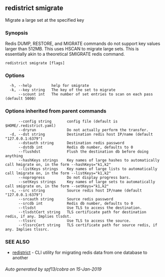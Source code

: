 ## redistrict smigrate

Migrate a large set at the specified key

### Synopsis

Redis DUMP, RESTORE, and MIGRATE commands do not support key values larger than 512MB. This
uses HSCAN to migrate large sets. This is essentially akin to a theoretical SMIGRATE redis
command.

```
redistrict smigrate [flags]
```

### Options

```
  -h, --help         help for smigrate
  -k, --key string   The key of the set to migrate
      --scount int   The number of set entries to scan on each pass (default 5000)
```

### Options inherited from parent commands

```
      --config string       config file (default is $HOME/.redistrict.yaml)
      --dryrun              Do not actually perform the transfer.
  -d, --dst string          Destination redis host IP/name (default "127.0.0.1:6379")
      --dstauth string      Destination redis password
      --dstdb int           Redis db number, defaults to 0
      --flushdst            Flush the destination db before doing anything
      --hashKeys strings    Key names of large hashes to automatically call hmigrate on, in the form --hashKeys="k1,k2"
      --listKeys strings    Key names of large lists to automatically call lmigrate on, in the form --listKeys="k1,k2"
      --noprogress          Do not display progress bars.
      --setKeys strings     Key names of large sets to automatically call smigrate on, in the form --setKeys="k1,k2"
  -s, --src string          Source redis host IP/name (default "127.0.0.1:6379")
      --srcauth string      Source redis password
      --srcdb int           Redis db number, defaults to 0
      --tlsdst              Use TLS to access the destination.
      --tlsdstCert string   TLS certificate path for destination redis, if any. Implies tlsdst.
      --tlssrc              Use TLS to access the source.
      --tlssrcCert string   TLS certificate path for source redis, if any. Implies tlssrc.
```

### SEE ALSO

* [redistrict](redistrict.md)	 - CLI utility for migrating redis data from one database to another

###### Auto generated by spf13/cobra on 15-Jan-2019
